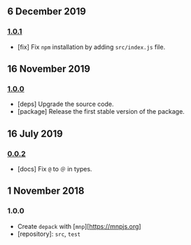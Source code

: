 ## 6 December 2019

### [1.0.1](https://github.com/dpck/depack/compare/v1.0.0...v1.0.1)

- [fix] Fix `npm` installation by adding `src/index.js` file.

## 16 November 2019

### [1.0.0](https://github.com/dpck/depack/compare/v0.0.1...v1.0.0)

- [deps] Upgrade the source code.
- [package] Release the first stable version of the package.

## 16 July 2019

### [0.0.2](https://github.com/dpck/depack/compare/v0.0.1-alpha...v0.0.2)

- [docs] Fix `@` to `＠` in types.

## 1 November 2018

### 1.0.0

- Create `depack` with [`mnp`][https://mnpjs.org]
- [repository]: `src`, `test`

